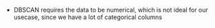 - DBSCAN requires the data to be numerical, which is not ideal for our usecase, since we have a lot of categorical columns